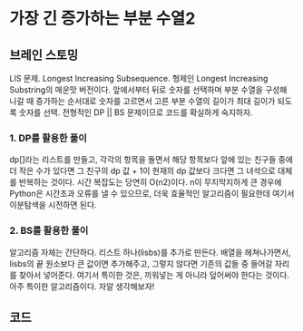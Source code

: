 # 가장 긴 증가하는 부분 수열2


## 브레인 스토밍

LIS 문제. Longest Increasing Subsequence. 형제인 Longest Increasing Substring의 매운맛 버전이다. 앞에서부터 뒤로 숫자를 선택하며 부분 수열을 구성해 나갈 때 증가하는 순서대로 숫자를 고르면서 고른 부분 수열의 길이가 최대 길이가 되도록 숫자를 선택. 전형적인 DP || BS 문제이므로 코드를 확실하게 숙지하자.  

### 1. DP를 활용한 풀이
dp[]라는 리스트를 만들고, 각각의 항목을 돌면서 해당 항목보다 앞에 있는 친구들 중에 더 작은 수가 있다면 그 친구의 dp 값 + 1이 현재의 dp 값보다 크다면 그 녀석으로 대체를 반복하는 것이다. 시간 복잡도는 당연히 O(n2)이다. n이 무지막지하게 큰 경우에 Python은 시간초과 오류를 낼 수 있으므로, 더욱 효율적인 알고리즘이 필요한데 여기서 이분탐색을 시전하면 된다. 

### 2. BS를 활용한 풀이
알고리즘 자체는 간단하다. 리스트 하나(lisbs)를 추가로 만든다. 배열을 헤쳐나가면서, lisbs의 끝 원소보다 큰 값이면 추가해주고, 그렇지 않다면 기존의 값들 중 들어갈 자리를 찾아서 넣어준다. 여기서 특이한 것은, 끼워넣는 게 아니라 덮어써야 한다는 것이다. 아주 특이한 알고리즘이다. 자알 생각해보자!


## 코드

```python
```
